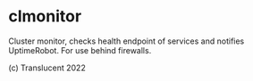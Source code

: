 # clmonitor

Cluster monitor, checks health endpoint of services and notifies UptimeRobot. For use behind firewalls.

(c) Translucent 2022
